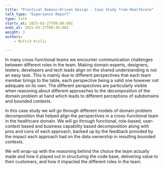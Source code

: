 ```yaml
---
title: "Practical Domain-Driven Design - Case Study from Healthcare"
talk_type: "Experience Report"
type: talk
starts_at: 2025-03-27T09:00:00Z
ends_at: 2025-03-27T09:30:00Z
weight: 3
authors:
    - Mufrid Krilic

---
```

In many cross-functional teams we encounter communication challenges between different roles in the team. Making domain experts, designers, testers, developers and tech leads align on the shared understanding is not an easy task. This is mainly due to different perspectives that each team member brings to the table, each perspective being a valid one however not adequate on its own. The different perspectives are particularly visible when reasoning about different approaches to the decomposition of the domain problem at hand which leads to different perceptions of subdomains and bounded contexts.

In this case study we will go through different models of domain problem decomposition that helped align the perspectives in a cross-functional team in the healthcare domain. We will go through functional, role-based, user-context based and business capability based decomposition along with pros and cons of each approach, backed up by the feedback provided by the impact each approach had on the data ownership in resulting bounded contexts.

We will wrap-up with the reasoning behind the choice the team actually made and how it played out in structuring the code base, delivering value to their customers, and how it impacted the different roles in the team.

